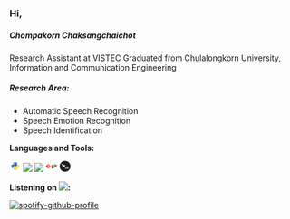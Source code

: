 ### Hi, 

##### Chompakorn Chaksangchaichot
Research Assistant at VISTEC
Graduated from Chulalongkorn University, Information and Communication Engineering


##### Research Area:
- Automatic Speech Recognition
- Speech Emotion Recognition
- Speech Identification

**Languages and Tools:**  

<code><img height="20" src="https://raw.githubusercontent.com/github/explore/80688e429a7d4ef2fca1e82350fe8e3517d3494d/topics/python/python.png"></code>
<code><img height="20" src="https://upload.wikimedia.org/wikipedia/commons/thumb/2/2d/Tensorflow_logo.svg/115px-Tensorflow_logo.svg.png"></code>
<code><img height="20" src="https://upload.wikimedia.org/wikipedia/commons/thumb/1/10/PyTorch_logo_icon.svg/1200px-PyTorch_logo_icon.svg.png"></code>
<code><img height="20" src="https://raw.githubusercontent.com/github/explore/80688e429a7d4ef2fca1e82350fe8e3517d3494d/topics/git/git.png"></code>
<code><img height="20" src="https://raw.githubusercontent.com/github/explore/80688e429a7d4ef2fca1e82350fe8e3517d3494d/topics/terminal/terminal.png"></code>


**Listening on <img src="https://www.freepnglogos.com/uploads/spotify-logo-png/image-gallery-spotify-logo-21.png" width="24">:**

[![spotify-github-profile](https://spotify-github-profile.vercel.app/api/view?uid=214c4wqlsnqzw4cmpd53ym56a&cover_image=true&theme=default)](https://spotify-github-profile.vercel.app/api/view?uid=214c4wqlsnqzw4cmpd53ym56a&redirect=true)
